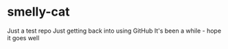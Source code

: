 # smelly-cat
Just a test repo
Just getting back into using GitHub
It's been a while - hope it goes well
